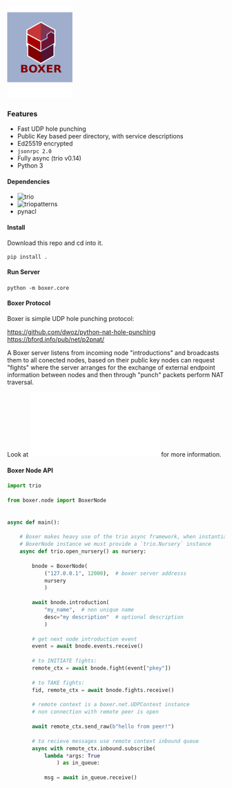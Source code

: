 <img src="logo_1.5.svg" width="30%">

### Features

- Fast UDP hole punching
- Public Key based peer directory, with service descriptions
- Ed25519 encrypted
- `jsonrpc 2.0`
- Fully async (trio v0.14)
- Python 3

#### Dependencies

- ![trio](https://github.com/python-trio/trio)
- ![triopatterns](https://github.com/guilledk/triopatterns)
- pynacl

#### Install

Download this repo and cd into it.

`pip install .`

#### Run Server

`python -m boxer.core`

#### Boxer Protocol

Boxer is simple UDP hole punching protocol:

https://github.com/dwoz/python-nat-hole-punching
https://bford.info/pub/net/p2pnat/

A Boxer server listens from incoming node "introductions" and broadcasts them to all conected nodes, based on their public key nodes can request "fights" where the server arranges for the exchange of external endpoint information between nodes and then through "punch" packets perform NAT traversal.

Look at ![PROTOCOL.txt](PROTOCOL.txt) for more information.

#### Boxer Node API

```python
import trio

from boxer.node import BoxerNode


async def main():

    # Boxer makes heavy use of the trio async framework, when instantiating a
    # BoxerNode instance we must provide a `trio.Nursery` instance
    async def trio.open_nursery() as nursery:

        bnode = BoxerNode(
            ("127.0.0.1", 12000),  # boxer server addresss
            nursery
            )

        await bnode.introduction(
            "my_name",  # non unique name
            desc="my description"  # optional description
            )

        # get next node introduction event
        event = await bnode.events.receive()

        # to INITIATE fights:
        remote_ctx = await bnode.fight(event["pkey"])

        # to TAKE fights:
        fid, remote_ctx = await bnode.fights.receive()

        # remote context is a boxer.net.UDPContext instance
        # non connection with remote peer is open

        await remote_ctx.send_raw(b"hello from peer!")

        # to recieve messages use remote context inbound queue
        async with remote_ctx.inbound.subscribe(
            lambda *args: True
                ) as in_queue:

            msg = await in_queue.receive()
```
